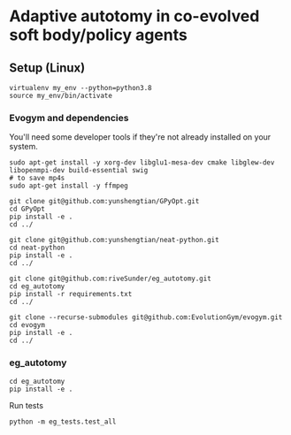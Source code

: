 # Adaptive autotomy in co-evolved soft body/policy agents

## Setup (Linux)

```
virtualenv my_env --python=python3.8
source my_env/bin/activate
```

### Evogym and dependencies

You'll need some developer tools if they're not already installed on your system.

```
sudo apt-get install -y xorg-dev libglu1-mesa-dev cmake libglew-dev libopenmpi-dev build-essential swig 
# to save mp4s
sudo apt-get install -y ffmpeg
```

```
git clone git@github.com:yunshengtian/GPyOpt.git
cd GPyOpt
pip install -e .
cd ../

git clone git@github.com:yunshengtian/neat-python.git
cd neat-python
pip install -e .
cd ../
```

```
git clone git@github.com:riveSunder/eg_autotomy.git
cd eg_autotomy
pip install -r requirements.txt
cd ../
```

```
git clone --recurse-submodules git@github.com:EvolutionGym/evogym.git
cd evogym
pip install -e .
cd ../
```

### eg_autotomy

```
cd eg_autotomy
pip install -e .
```

Run tests

```
python -m eg_tests.test_all
```
